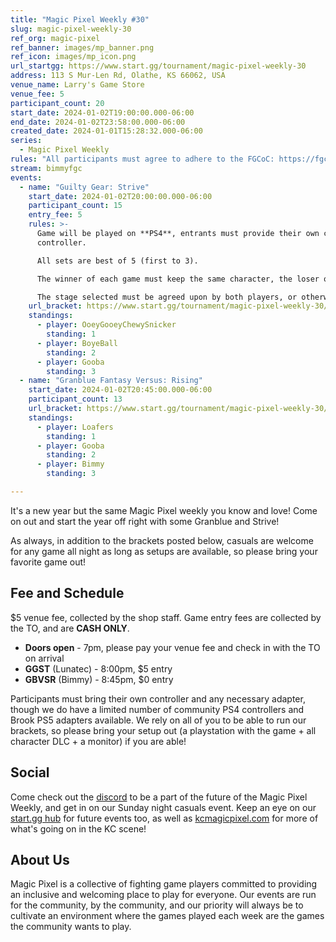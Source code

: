 ```yaml
---
title: "Magic Pixel Weekly #30"
slug: magic-pixel-weekly-30
ref_org: magic-pixel
ref_banner: images/mp_banner.png
ref_icon: images/mp_icon.png
url_startgg: https://www.start.gg/tournament/magic-pixel-weekly-30
address: 113 S Mur-Len Rd, Olathe, KS 66062, USA
venue_name: Larry's Game Store
venue_fee: 5
participant_count: 20
start_date: 2024-01-02T19:00:00.000-06:00
end_date: 2024-01-02T23:58:00.000-06:00
created_date: 2024-01-01T15:28:32.000-06:00
series:
  - Magic Pixel Weekly
rules: "All participants must agree to adhere to the FGCoC: https://fgcoc.com/"
stream: bimmyfgc
events:
  - name: "Guilty Gear: Strive"
    start_date: 2024-01-02T20:00:00.000-06:00
    participant_count: 15
    entry_fee: 5
    rules: >-
      Game will be played on **PS4**, entrants must provide their own compatible
      controller.  

      All sets are best of 5 (first to 3).  

      The winner of each game must keep the same character, the loser of that game may switch characters.  

      The stage selected must be agreed upon by both players, or otherwise selected at random.
    url_bracket: https://www.start.gg/tournament/magic-pixel-weekly-30/events/strive/brackets/1545290/2321735
    standings:
      - player: OoeyGooeyChewySnicker
        standing: 1
      - player: BoyeBall
        standing: 2
      - player: Gooba
        standing: 3
  - name: "Granblue Fantasy Versus: Rising"
    start_date: 2024-01-02T20:45:00.000-06:00
    participant_count: 13
    url_bracket: https://www.start.gg/tournament/magic-pixel-weekly-30/events/granblue-fantasy-versus-rising/brackets/1545303/2321748
    standings:
      - player: Loafers
        standing: 1
      - player: Gooba
        standing: 2
      - player: Bimmy
        standing: 3

---
```


It's a new year but the same Magic Pixel weekly you know and love! Come on out and start the year off right with some Granblue and Strive!

As always, in addition to the brackets posted below, casuals are welcome for any game all night as long as setups are available, so please bring your favorite game out! 

## Fee and Schedule
$5 venue fee, collected by the shop staff. Game entry fees are collected by the TO, and are **CASH ONLY**. 

- **Doors open** - 7pm, please pay your venue fee and check in with the TO on arrival
- **GGST** (Lunatec) - 8:00pm, $5 entry 
- **GBVSR** (Bimmy) - 8:45pm, $0 entry

Participants must bring their own controller and any necessary adapter, though we do have a limited number of community PS4 controllers and Brook PS5 adapters available. We rely on all of you to be able to run our brackets, so please bring your setup out (a playstation with the game + all character DLC + a monitor) if you are able!  

## Social
Come check out the [discord](https://discord.gg/jkmn6CVrrQ) to be a part of the future of the Magic Pixel Weekly, and get in on our Sunday night casuals event. Keep an eye on our [start.gg hub](https://www.start.gg/hub/magic-pixel) for future events too, as well as [kcmagicpixel.com](https://kcmagicpixel.com) for more of what's going on in the KC scene!

## About Us

Magic Pixel is a collective of fighting game players committed to providing an inclusive and welcoming place to play for everyone. Our events are run for the community, by the community, and our priority will always be to cultivate an environment where the games played each week are the games the community wants to play.
  